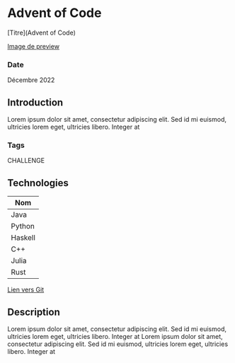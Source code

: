 # Advent of Code

[Titre](Advent of Code)

[Image de preview](https://cdn.discordapp.com/attachments/814908646138970122/1193509441941798973/image.png?ex=65acf949&is=659a8449&hm=72640be9e6dc939c4748c71664b4bc34feb7da02102e8bf797e3050871b2092b&)

### Date

Décembre 2022

## Introduction

Lorem ipsum dolor sit amet, consectetur adipiscing elit. Sed id mi euismod, ultricies lorem eget, ultricies libero. Integer at

### Tags

CHALLENGE

## Technologies

| Nom     |
| ------- |
| Java    |
| Python  |
| Haskell |
| C++     |
| Julia   |
| Rust    |

[Lien vers Git](https://github.com/Eric-Philippe/Advent-Of-Code-2022)

## Description

Lorem ipsum dolor sit amet, consectetur adipiscing elit. Sed id mi euismod, ultricies lorem eget, ultricies libero. Integer at
Lorem ipsum dolor sit amet, consectetur adipiscing elit. Sed id mi euismod, ultricies lorem eget, ultricies libero. Integer at
